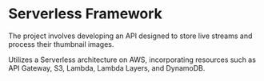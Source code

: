 # Serverless Framework

The project involves developing an API designed to store live streams and process their thumbnail images. 

Utilizes a Serverless architecture on AWS, incorporating resources such as API Gateway, S3, Lambda, Lambda Layers, and DynamoDB.
